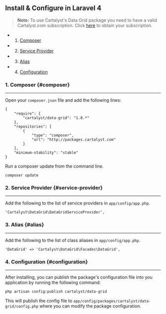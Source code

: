 ## Install & Configure in Laravel 4

> **Note:** To use Cartalyst's Data Grid package you need to have a valid Cartalyst.com subscription.
Click [here](https://www.cartalyst.com/pricing) to obtain your subscription.

- 1. [Composer](#composer)
- 2. [Service Provider](#service-provider)
- 3. [Alias](#alias)
- 4. [Configuration](#configuration)

### 1. Composer {#composer}

---

Open your `composer.json` file and add the following lines:

	{
		"require": {
			"cartalyst/data-grid": "1.0.*"
		},
		"repositories": [
			{
				"type": "composer",
				"url": "http://packages.cartalyst.com"
			}
		],
		"minimum-stability": "stable"
	}

Run a composer update from the command line.

	composer update


### 2. Service Provider {#service-provider}

---

Add the following to the list of service providers in `app/config/app.php`.

	'Cartalyst\DataGrid\DataGridServiceProvider',


### 3. Alias {#alias}

---

Add the following to the list of class aliases in `app/config/app.php`.

	'DataGrid' => 'Cartalyst\DataGrid\Facades\DataGrid',


### 4. Configuration {#configuration}

---

After installing, you can publish the package's configuration file into you application by running the following command:

	php artisan config:publish cartalyst/data-grid

This will publish the config file to `app/config/packages/cartalyst/data-grid/config.php` where you can modify the package configuration.
